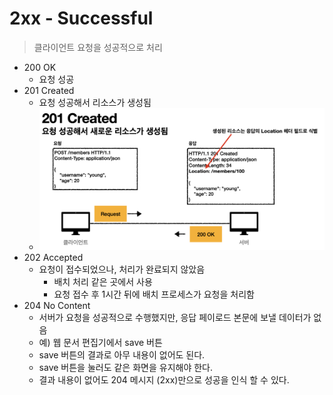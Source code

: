 # 2xx - Successful
> 클라이언트 요청을 성공적으로 처리 

* 200 OK
  * 요청 성공
* 201 Created
  * 요청 성공해서 리소스가 생성됨 
  * <img src="../img/http/201-created.png" width="600px">
* 202 Accepted
  * 요청이 접수되었으나, 처리가 완료되지 않았음
    * 배치 처리 같은 곳에서 사용 
    * 요청 접수 후 1시간 뒤에 배치 프로세스가 요청을 처리함 
* 204 No Content
  * 서버가 요청을 성공적으로 수행했지만, 응답 페이로드 본문에 보낼 데이터가 없음
  * 예) 웹 문서 편집기에서 save 버튼
  * save 버튼의 결과로 아무 내용이 없어도 된다. 
  * save 버튼을 눌러도 같은 화면을 유지해야 한다.
  * 결과 내용이 없어도 204 메시지 (2xx)만으로 성공을 인식 할 수 있다.

